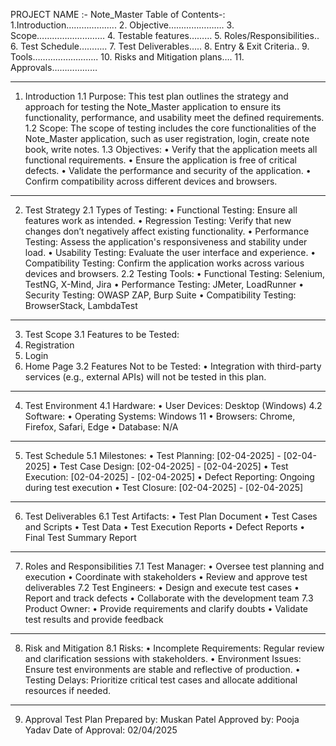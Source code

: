 PROJECT NAME :- Note_Master
Table of Contents-:
	1.Introduction………………..
	2. Objective………………….
	3. Scope………………………
	4. Testable features………
	5. Roles/Responsibilities..
	6. Test Schedule………..
	7. Test Deliverables…..
	8. Entry & Exit Criteria..
	9. Tools……………………..
	10. Risks and Mitigation plans….
	11. Approvals………………
________________________________________
1. Introduction
1.1 Purpose: This test plan outlines the strategy and approach for testing the Note_Master application to ensure its functionality, performance, and usability meet the defined requirements.
1.2 Scope: The scope of testing includes the core functionalities of the Note_Master application, such as user registration, login, create note book, write notes.
1.3 Objectives:
•	Verify that the application meets all functional requirements.
•	Ensure the application is free of critical defects.
•	Validate the performance and security of the application.
•	Confirm compatibility across different devices and browsers.
________________________________________
2. Test Strategy
2.1 Types of Testing:
•	Functional Testing: Ensure all features work as intended.
•	Regression Testing: Verify that new changes don’t negatively affect existing functionality.
•	Performance Testing: Assess the application's responsiveness and stability under load.
•	Usability Testing: Evaluate the user interface and experience.
•	Compatibility Testing: Confirm the application works across various devices and browsers.
2.2 Testing Tools:
•	Functional Testing: Selenium, TestNG, X-Mind, Jira
•	Performance Testing: JMeter, LoadRunner
•	Security Testing: OWASP ZAP, Burp Suite
•	Compatibility Testing: BrowserStack, LambdaTest
________________________________________
3. Test Scope
3.1 Features to be Tested:
1.	Registration
2.	Login
3.	Home Page
3.2 Features Not to be Tested:
•	Integration with third-party services (e.g., external APIs) will not be tested in this plan.
________________________________________
4. Test Environment
4.1 Hardware:
•	User Devices: Desktop (Windows)
4.2 Software:
•	Operating Systems: Windows 11
•	Browsers: Chrome, Firefox, Safari, Edge
•	Database: N/A
________________________________________
5. Test Schedule
5.1 Milestones:
•	Test Planning: [02-04-2025] - [02-04-2025]
•	Test Case Design: [02-04-2025] - [02-04-2025]
•	Test Execution: [02-04-2025] - [02-04-2025]
•	Defect Reporting: Ongoing during test execution
•	Test Closure: [02-04-2025] - [02-04-2025]
________________________________________
6. Test Deliverables
6.1 Test Artifacts:
•	Test Plan Document
•	Test Cases and Scripts
•	Test Data
•	Test Execution Reports
•	Defect Reports
•	Final Test Summary Report
________________________________________
7. Roles and Responsibilities
7.1 Test Manager:
•	Oversee test planning and execution
•	Coordinate with stakeholders
•	Review and approve test deliverables
7.2 Test Engineers:
•	Design and execute test cases
•	Report and track defects
•	Collaborate with the development team
7.3 Product Owner:
•	Provide requirements and clarify doubts
•	Validate test results and provide feedback
________________________________________
8. Risk and Mitigation
8.1 Risks:
•	Incomplete Requirements: Regular review and clarification sessions with stakeholders.
•	Environment Issues: Ensure test environments are stable and reflective of production.
•	Testing Delays: Prioritize critical test cases and allocate additional resources if needed.
________________________________________
9. Approval
Test Plan Prepared by: Muskan Patel
Approved by: Pooja Yadav
Date of Approval: 02/04/2025
